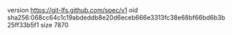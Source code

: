 version https://git-lfs.github.com/spec/v1
oid sha256:068cc64c1c19abdeddb8e20d6eceb666e3313fc38e68bf66bd6b3b25ff33b5f1
size 7870
